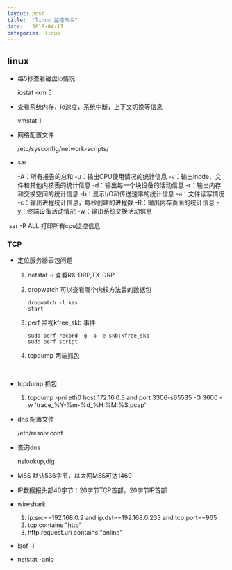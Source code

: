 ```yaml
---
layout: post
title:  "linux 监控命令"
date:   2018-04-17
categories: linux
---
```


## linux

+ 每5秒查看磁盘io情况

  iostat -xm 5

+ 查看系统内存，io速度，系统中断，上下文切换等信息

  vmstat 1

+ 网络配置文件

  /etc/sysconfig/network-scripts/

+ sar

  -A：所有报告的总和
  -u：输出CPU使用情况的统计信息
  -v：输出inode、文件和其他内核表的统计信息
  -d：输出每一个块设备的活动信息
  -r：输出内存和交换空间的统计信息
  -b：显示I/O和传送速率的统计信息
  -a：文件读写情况
  -c：输出进程统计信息，每秒创建的进程数
  -R：输出内存页面的统计信息
  -y：终端设备活动情况
  -w：输出系统交换活动信息


​     sar -P ALL 打印所有cpu监控信息



### TCP

- 定位服务器丢包问题

  1. netstat -i 查看RX-DRP,TX-DRP

  2. dropwatch 可以查看哪个内核方法丢的数据包

     ```shell
     dropwatch -l kas
     start
     ```

  3. perf 监视kfree_skb 事件

     ```shell
     sudo perf record -g -a -e skb:kfree_skb
     sudo perf script
     ```

  4. tcpdump 两端抓包

  ​

- tcpdump 抓包

  1. tcpdump -pni eth0 host 172.16.0.3 and port 3306-s65535 -G 3600 -w 'trace_%Y-%m-%d_%H:%M:%S.pcap'

- dns 配置文件

  /etc/resolv.conf

- 查询dns

  nslookup,dig

- MSS 默认536字节，以太网MSS可达1460

- IP数据报头部40字节：20字节TCP首部，20字节IP首部

- wireshark

  1. ip.src==192.168.0.2 and ip.dst==192.168.0.233 and tcp.port==965  
  2. tcp contains "http"
  3. http.request.uri contains "online"

- lsof -i

- netstat -anlp